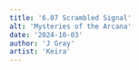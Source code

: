 ```yaml
---
title: '6.07 Scrambled Signal'
alt: 'Mysteries of the Arcana'
date: '2024-10-03'
author: 'J Gray'
artist: 'Keira'
---
```

